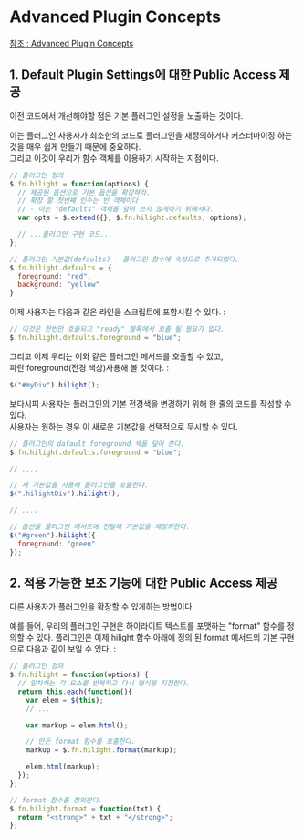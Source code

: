 # Advanced Plugin Concepts

[참조 : Advanced Plugin Concepts](https://learn.jquery.com/plugins/advanced-plugin-concepts/)

## 1.  Default Plugin Settings에 대한 Public Access 제공

이전 코드에서 개선해야할 점은 기본 플러그인 설정을 노출하는 것이다. 

이는 플러그인 사용자가 최소한의 코드로 플러그인을 재정의하거나 커스터마이징 하는 것을 매우 쉽게 만들기 때문에 중요하다.  
그리고 이것이 우리가 함수 객체를 이용하기 시작하는 지점이다.

```javascript
// 플러그인 정의
$.fn.hilight = function(options) {
  // 제공된 옵션으로 기본 옵션을 확장하라.
  // 확장 할 첫번째 인수는 빈 객체이다
  // - 이는 "defaults" 객체를 덮어 쓰지 않게하기 위해서다.
  var opts = $.extend({}, $.fn.hilight.defaults, options);

  // ...플러그인 구현 코드... 
};

// 플러그인 기본값(defaults) - 플러그인 함수에 속성으로 추가되었다.
$.fn.hilight.defaults = {
  foreground: "red",
  background: "yellow"
}
```

이제 사용자는 다음과 같은 라인을 스크립트에 포함시킬 수 있다. : 
```javascript
// 이것은 한번만 호출되고 "ready" 블록에서 호출 될 필요가 없다.
$.fn.hilight.defaults.foreground = "blue";
```

그리고 이제 우리는 이와 같은 플러그인 메서드를 호출할 수 있고,   
파란 foreground(전경 색상)사용해 볼 것이다. : 
```javascript
$("#myDiv").hilight();
```

보다시피 사용자는 플러그인의 기본 전경색을 변경하기 위해 한 줄의 코드를 작성할 수 있다.  
사용자는 원하는 경우 이 새로운 기본값을 선택적으로 무시할 수 있다.

```javascript
// 플러그인의 dafault foreground 색을 덮어 쓴다.
$.fn.hilight.defaults.foreground = "blue";

// ....

// 새 기본값을 사용해 플러그인을 호출한다.
$(".hilightDiv").hilight();

// ....

// 옵션을 플러그인 메서드에 전달해 기본값을 재정의한다.
$("#green").hilight({
  foreground: "green"
});
```

## 2. 적용 가능한 보조 기능에 대한 Public Access 제공

다른 사용자가 플러그인을 확장할 수 있게하는 방법이다. 

예를 들어, 우리의 플러그인 구현은 하이라이트 텍스트를 포맷하는 "format" 함수를 정의할 수 있다.
플러그인은 이제 hilight 함수 아래에 정의 된 format 메서드의 기본 구현으로 다음과 같이 보일 수 있다. : 
```javascript
// 플러그인 정의
$.fn.hilight = function(options) {
  // 일차하는 각 요소를 반복하고 다시 형식을 지정한다.
  return this.each(function(){
    var elem = $(this);
    // ...

    var markup = elem.html();

    // 만든 format 함수를 호출한다.
    markup = $.fn.hilight.format(markup);

    elem.html(markup);
  });
};

// format 함수를 정의한다.
$.fn.hilight.format = function(txt) {
  return "<strong>" + txt + "</strong>";
}; 
```